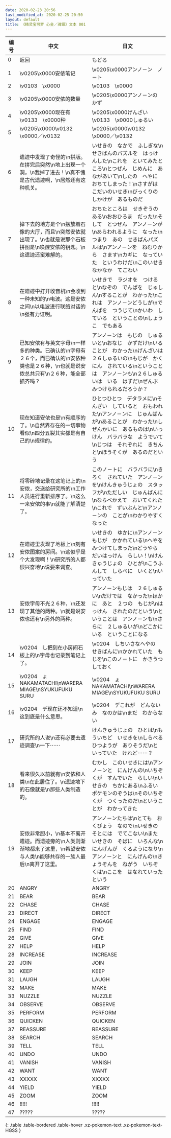 ```yaml
---
date: 2020-02-23 20:56
last_modified_at: 2020-02-25 20:50
layout: default
title: 《精灵宝可梦 心金／魂银》文本 001
---
```

| 编号 | 中文 | 日文 |
| ---- | ---- | ---- |
| 0 | 返回 | もどる |
| 1 | \v0205\x0000安侬笔记 | \v0205\x0000アンノ－ン　ノ－ト |
| 2 | \v0103　\x0000 | \v0103　\x0000 |
| 3 | \v0205\x0000安侬的数量 | \v0205\x0000アンノ－ンの　かず |
| 4 | \v0205\x0000现在有\v0133　\x0000种 | \v0205\x0000げんざい　\v0133　\x0000しゅるい |
| 5 | \v0205\x0000\v0132　\x0000／\v0132　　 | \v0205\x0000\v0132　\x0000／\v0132　　 |
| 6 | 遗迹中发现了奇怪的\n拼版。在拼完后突然\n地上出现一个洞，\n我掉了进去！\n真不愧是古代遗迹啊，\n居然还有这种机关。 | いせきの　なかで　ふしぎな\nせきばんのパズルを　はっけんした\nこれを　といてみたところ\nとつぜん　じめんに　あながあいて\nしたの　へやに　おちてしまった！\nさすがは　こだいのいせき\nびっくりの　しかけが　あるものだ |
| 7 | 掉下去的地方是个\n摆放着石像的大厅，而且\n突然安侬就出现了。\n也就是说那个石板拼图是\n唤醒安侬的钥匙。\n这遗迹还蛮难解的。 | おちたところは　せきぞうのある\nおおひろま　だった\nそして　とつぜん　アンノ－ンが\nあらわれるように　なった\nつまり　あの　せきばんパズルは\nアンノ－ンを　ねむりから　さます\nカギに　なっていた　というわけだ\nこのいせき　なかなか　てごわい |
| 8 | 在遗迹中打开收音机\n会收到一种未知的\n电波。这是安侬之间\n以电波进行联络对话的\n强有力证明。 | いせきで　ラジオを　つけると\nなぞの　でんぱを　じゅしん\nすることが　わかった\nこれは　アンノ－ンどうしが\nでんぱを　つうじて\nかいわ　している　ということの\nしょうこ　でもある |
| 9 | 已知安侬有与英文字母\n一样多的种类。已确认的\n字母有２６个，而已确认的\n安侬种类也是２６种，\n也就是说安侬总共只有\n２６种，能全部抓齐吗？ | アンノ－ンは　もじの　しゅるいと\nおなじ　かずだけ\nいることが　わかった\nげんざいは　２６しゅるいの\nもじが　かくにん　されている\nということは　アンノ－ンも\n２６しゅるいは　いる　はずだ\nぜんぶ　みつけられるだろうか？ |
| 10 | 现在知道安侬也是\n有顺序的了。\n自然界存在的一切事物看似\n四分五裂其实都是有自己的\n规律的。 | ひとつひとつ　デタラメに\nそんざい　していると　おもわれた\nアンノ－ンに　じゅんばんが\nあることが　わかった\nしぜんかいに　あるものは\nいっけん　バラバラな　ようでいて\nじつは　それぞれに　きちんと\nほうそくが　あるのだという |
| 11 | 将零碎地记录在这笔记上的\n安侬，交送给研究所的\n工作人员进行重新排序了。\n这么一来安侬的事\n就能了解清楚了。 | このノ－トに　バラバラに\nきろく　されていた　アンノ－ンを\nけんきゅうじょの　スタッフが\nただしい　じゅんばんに\nならべかえて　おいてくれた\nこれで　ずいぶんと\nアンノ－ンの　ことが\nわかりやすく　なった |
| 12 | 在遗迹里发现了地板上\n刻有安侬图案的房间。\n这似乎是个大发现啊！\n研究所的人都很兴奋地\n说要来调查。 | いせきの　ゆかに\nアンノ－ンもじが　かかれている\nへやを　みつけてしまった\nどうやら　だいはっけん　らしい！\nけんきゅうじょの　ひとが\nこうふんして　しらべに　いくと\nいっていた |
| 13 | 安侬字母不光２６种，\n还发现了其他的两种。\n就是说安侬也还有\n另外的两种。 | アンノ－ンもじは　２６しゅるい\nだけでは　なかった\nほかに　あと　２つの　もじが\nはっけん　されたのだという\nということは　アンノ－ンも\nさらに　２しゅるいが\nどこかにいる　ということになる |
| 14 | \v0204　し把刻在小房间石板上的\n字母也记录到笔记上了。 | \v0204　しちいさなへやの　せきばんに\nかかれていた　もじを\nこのノ－トに　かきうつしておく |
| 15 | \v0204　ょNAKAMATACHI\nWARERA MIAGE\nSYUKUFUKU SURU | \v0204　ょNAKAMATACHI\nWARERA MIAGE\nSYUKUFUKU SURU |
| 16 | \v0204　デ现在还不知道\n这到底是什么意思。 | \v0204　デこれが　どんないみ　なのかは\nまだ　わからない |
| 17 | 研究所的人说\n还有必要去遗迹调查\n一下⋯⋯ | けんきゅうじょの　ひとは\nもういちど　いせきを\nしらべる　ひつようが　ありそうだ\nと　いっていた　けれど⋯⋯？ |
| 18 | 看来很久以前就有\n安侬和人类\n在此居住了。\n遗迹地下的石像就是\n那些人类制造的。 | むかし　このいせきには\nアンノ－ンと　にんげんの\nいちぞくが　すんでいた　らしい\nいせきの　ちかにある\nふるい　ポケモンのぞうは\nそのいちぞくが　つくったのだ\nということが　わかってきた |
| 19 | 安侬非常胆小，\n基本不离开遗迹。而遗迹旁的\n人类则渐渐地都来了这里，\n希望安侬与人类\n能够共存的一族人最后\n离开了这里。 | アンノ－ンたちは\nとても　おくびょう　なので\nいせきの　そとには　でてこない\nまた　いせきの　そばに　いろんな\nにんげんが　くるようになり\nアンノ－ンと　にんげんの\nきょうぞんを　ねがう　いちぞくは\nここを　はなれていった　という |
| 20 | ANGRY | ANGRY |
| 21 | BEAR | BEAR |
| 22 | CHASE | CHASE |
| 23 | DIRECT | DIRECT |
| 24 | ENGAGE | ENGAGE |
| 25 | FIND | FIND |
| 26 | GIVE | GIVE |
| 27 | HELP | HELP |
| 28 | INCREASE | INCREASE |
| 29 | JOIN | JOIN |
| 30 | KEEP | KEEP |
| 31 | LAUGH | LAUGH |
| 32 | MAKE | MAKE |
| 33 | NUZZLE | NUZZLE |
| 34 | OBSERVE | OBSERVE |
| 35 | PERFORM | PERFORM |
| 36 | QUICKEN | QUICKEN |
| 37 | REASSURE | REASSURE |
| 38 | SEARCH | SEARCH |
| 39 | TELL | TELL |
| 40 | UNDO | UNDO |
| 41 | VANISH | VANISH |
| 42 | WANT | WANT |
| 43 | XXXXX | XXXXX |
| 44 | YIELD | YIELD |
| 45 | ZOOM | ZOOM |
| 46 | !!!!! | !!!!! |
| 47 | ????? | ????? |
{: .table .table-bordered .table-hover .xz-pokemon-text .xz-pokemon-text-HGSS }
